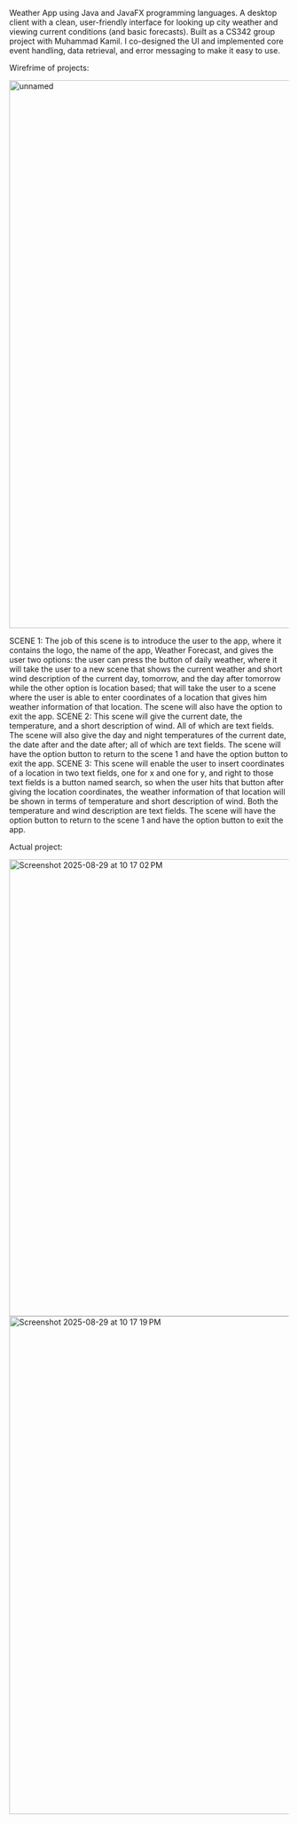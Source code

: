 Weather App using Java and JavaFX programming languages. A desktop client with a clean, user-friendly interface for looking up city weather and viewing current conditions (and basic forecasts). Built as a CS342 group project with Muhammad Kamil. I co-designed the UI and implemented core event handling, data retrieval, and error messaging to make it easy to use.

Wirefrime of projects:

<img width="1600" height="987" alt="unnamed" src="https://github.com/user-attachments/assets/8e5728a3-ae9b-412b-8ae3-c19ac104659a" />

SCENE 1:
The job of this scene is to introduce the user to the app, where it contains the logo, the name of the app, Weather Forecast, and gives the user two options: the user can press the button of daily weather, where it will take the user to a new scene that shows the current weather and short wind description of the current day, tomorrow, and the day after tomorrow while the other option is location based; that will take the user to a scene where the user is able to enter coordinates of a location that gives him weather information of that location. The scene will also have the option to exit the app.
SCENE 2:
This scene will give the current date, the temperature, and a short description of wind. All of which are text fields. The scene will also give the day and night temperatures of the current date, the date after and the date after; all of which are text fields. The scene will have the option button to return to the scene 1 and have the option button to exit the app.
SCENE 3:
This scene will enable the user to insert coordinates of a location in two text fields, one for x and one for y, and right to those text fields is a button named search, so when the user hits that button after giving the location coordinates, the weather information of that location will be shown in terms of temperature and short description of wind. Both the temperature and wind description are text fields. The scene will have the option button to return to the scene 1 and have the option button to exit the app.

Actual project:

<img width="541" height="823" alt="Screenshot 2025-08-29 at 10 17 02 PM" src="https://github.com/user-attachments/assets/7c598198-6d92-40d4-acd8-42f1c730f0f3" />

<img width="522" height="897" alt="Screenshot 2025-08-29 at 10 17 19 PM" src="https://github.com/user-attachments/assets/03ee4448-fe9b-4b1a-9713-5b45e2ad623d" />

